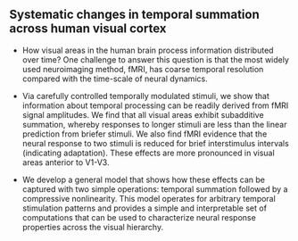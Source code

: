 ## Systematic changes in temporal summation across human visual cortex

* How visual areas in the human brain process information distributed over time? One challenge to answer this question is that the most widely used neuroimaging method, fMRI, has coarse temporal resolution compared with the time-scale of neural dynamics. 

* Via carefully controlled temporally modulated stimuli, we show that information about temporal processing can be readily derived from fMRI signal amplitudes. We find that all visual areas exhibit subadditive summation, whereby responses to longer stimuli are less than the linear prediction from briefer stimuli. We also find fMRI evidence that the neural response to two stimuli is reduced for brief interstimulus intervals (indicating adaptation). These effects are more pronounced in visual areas anterior to V1-V3. 

* We develop a general model that shows how these effects can be captured with two simple operations: temporal summation followed by a compressive nonlinearity. This model operates for arbitrary temporal stimulation patterns and provides a simple and interpretable set of computations that can be used to characterize neural response properties across the visual hierarchy. 
